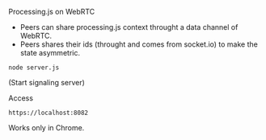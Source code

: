 Processing.js on WebRTC

- Peers can share processing.js context throught a data channel of WebRTC.
- Peers shares their ids (throught and comes from socket.io) to make the state asymmetric.


```
node server.js
```
(Start signaling server)

Access 
```
https://localhost:8082
```

Works only in Chrome.
